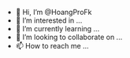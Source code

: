 - 👋 Hi, I’m @HoangProFk
- 👀 I’m interested in ...
- 🌱 I’m currently learning ...
- 💞️ I’m looking to collaborate on ...
- 📫 How to reach me ...

<!---
HoangProFk/HoangProFk is a ✨ special ✨ repository because its `README.md` (this file) appears on your GitHub profile.
You can click the Preview link to take a look at your changes.
--->
